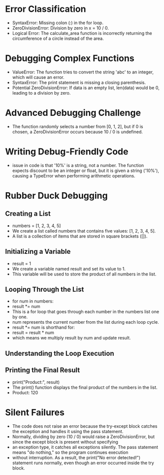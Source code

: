 # Error Classification
  - SyntaxError: Missing colon (:) in the for loop.
  - ZeroDivisionError: Division by zero in x = 10 / 0.
  - Logical Error: The calculate_area function is incorrectly returning the circumference of a circle instead of the area.

# Debugging Complex Functions
  - ValueError: The function tries to convert the string 'abc' to an integer, which will cause an error.
  - SyntaxError: The print statement is missing a closing parenthesis.
  - Potential ZeroDivisionError: If data is an empty list, len(data) would be 0, leading to a division by zero.

# Advanced Debugging Challenge
  - The function randomly selects a number from [0, 1, 2], but if 0 is chosen, a ZeroDivisionError occurs because 10 / 0 is undefined.

# Writing Debug-Friendly Code
  -  issue in code is that '10%' is a string, not a number. The function expects discount to be an integer or float, but it is given a string ('10%'), causing a TypeError when performing arithmetic operations.

# Rubber Duck Debugging
 ## Creating a List
  - numbers = [1, 2, 3, 4, 5]
  - We create a list called numbers that contains five values: [1, 2, 3, 4, 5].
  - A list is a collection of items that are stored in square brackets ([]).
 ## Initializing a Variable
  - result = 1
  - We create a variable named result and set its value to 1.
  - This variable will be used to store the product of all numbers in the list. 
 ## Looping Through the List
  - for num in numbers:
  - result *= num
  - This is a for loop that goes through each number in the numbers list one by one.
  - num represents the current number from the list during each loop cycle.
  - result *= num is shorthand for:
  - result = result * num
  - which means we multiply result by num and update result.
 ## Understanding the Loop Execution
 ## Printing the Final Result
   - print("Product:", result)
   - The print() function displays the final product of the numbers in the list.
   - Product: 120
# Silent Failures
  - The code does not raise an error because the try-except block catches the exception and handles it using the pass statement. 
  - Normally, dividing by zero (10 / 0) would raise a ZeroDivisionError, but since the except block is present without specifying 
  - an exception type, it catches all exceptions silently. The pass statement means "do nothing," so the program continues execution 
  - without interruption. As a result, the print("No error detected!") statement runs normally, even though an error occurred inside the try block.